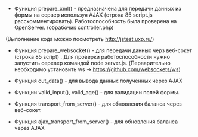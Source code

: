 

- Функция prepare_xml() - предназначена для передачи данных из формы на сервер используя AJAX (строка 85 script.js расскомментировать). Работоспособность была проверена на OpenServer. (обрабочик controller.php)

(Выполнение кода можно посмотреть http://jstest.uxp.ru/)

- Функция prepare_websocket() - для передачи данных черз веб-сокет (строка 85 script) . Для проверки работоспособности нужно запустить серевер командой node server.js. (Перварительно необходимо установить ws -> https://github.com/websockets/ws)

- Функция out_data() - для вывода данных полученных через AJAX

- Функции valid_input(), valid_age() - для валидации полей формы.

- Функция transport_from_server() - для обновления баланса через веб-сокет.

- Функция ajax_transport_from_server() - для обновления баланса через AJAX






